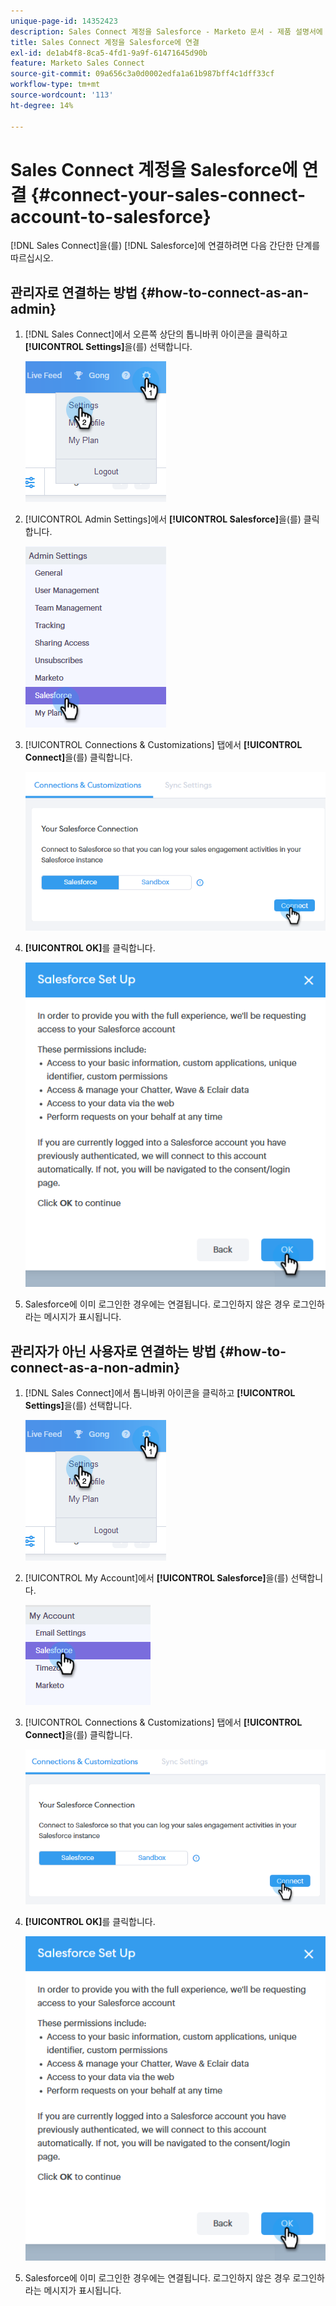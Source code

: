```yaml
---
unique-page-id: 14352423
description: Sales Connect 계정을 Salesforce - Marketo 문서 - 제품 설명서에 연결
title: Sales Connect 계정을 Salesforce에 연결
exl-id: de1ab4f8-8ca5-4fd1-9a9f-61471645d90b
feature: Marketo Sales Connect
source-git-commit: 09a656c3a0d0002edfa1a61b987bff4c1dff33cf
workflow-type: tm+mt
source-wordcount: '113'
ht-degree: 14%

---
```


# Sales Connect 계정을 Salesforce에 연결 {#connect-your-sales-connect-account-to-salesforce}

[!DNL Sales Connect]을(를) [!DNL Salesforce]에 연결하려면 다음 간단한 단계를 따르십시오.

## 관리자로 연결하는 방법 {#how-to-connect-as-an-admin}

1. [!DNL Sales Connect]에서 오른쪽 상단의 톱니바퀴 아이콘을 클릭하고 **[!UICONTROL Settings]**&#x200B;을(를) 선택합니다.

   ![](assets/one.png)

1. [!UICONTROL  Admin Settings]에서 **[!UICONTROL Salesforce]**&#x200B;을(를) 클릭합니다.

   ![](assets/six.png)

1. [!UICONTROL Connections & Customizations] 탭에서 **[!UICONTROL Connect]**&#x200B;을(를) 클릭합니다.

   ![](assets/seven.png)

1. **[!UICONTROL OK]**&#x200B;를 클릭합니다.

   ![](assets/four.png)

1. Salesforce에 이미 로그인한 경우에는 연결됩니다. 로그인하지 않은 경우 로그인하라는 메시지가 표시됩니다.

## 관리자가 아닌 사용자로 연결하는 방법 {#how-to-connect-as-a-non-admin}

1. [!DNL Sales Connect]에서 톱니바퀴 아이콘을 클릭하고 **[!UICONTROL Settings]**&#x200B;을(를) 선택합니다.

   ![](assets/one.png)

1. [!UICONTROL My Account]에서 **[!UICONTROL Salesforce]**&#x200B;을(를) 선택합니다.

   ![](assets/two.png)

1. [!UICONTROL Connections & Customizations] 탭에서 **[!UICONTROL Connect]**&#x200B;을(를) 클릭합니다.

   ![](assets/three.png)

1. **[!UICONTROL OK]**&#x200B;를 클릭합니다.

   ![](assets/four.png)

1. Salesforce에 이미 로그인한 경우에는 연결됩니다. 로그인하지 않은 경우 로그인하라는 메시지가 표시됩니다.
